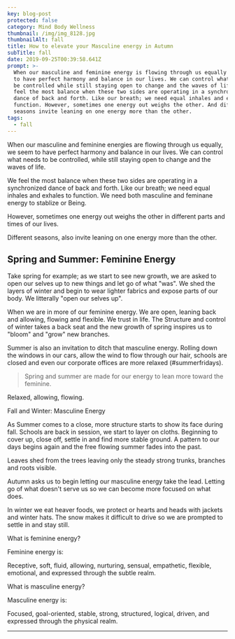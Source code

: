 ```yaml
---
key: blog-post
protected: false
category: Mind Body Wellness
thumbnail: /img/img_8128.jpg
thumbnailAlt: fall
title: How to elevate your Masculine energy in Autumn
subTitle: fall
date: 2019-09-25T00:39:58.641Z
prompt: >-
  When our masculine and feminine energy is flowing through us equally we seem
  to have perfect harmony and balance in our lives. We can control what needs to
  be controlled while still staying open to change and the waves of life. We
  feel the most balance when these two sides are operating in a synchronized
  dance of back and forth. Like our breath; we need equal inhales and exhales to
  function. However, sometimes one energy out weighs the other. And different
  seasons invite leaning on one energy more than the other. 
tags:
  - fall
---
```

When our masculine and feminine energies are flowing through us equally, we seem to have perfect harmony and balance in our lives. We can control what needs to be controlled, while still staying open to change and the waves of life. 

We feel the most balance when these two sides are operating in a synchronized dance of back and forth. Like our breath; we need equal inhales and exhales to function. We need both masculine and feminane energy to stablize or Being.

However, sometimes one energy out weighs the other in different parts and times of our lives. 

Different seasons, also invite leaning on one energy more than the other. 

## Spring and Summer: Feminine Energy

Take spring for example; as we start to see new growth, we are asked to open our selves up to new things and let go of what "was". We shed the layers of winter and begin to wear lighter fabrics and expose parts of our body. We litterally "open our selves up".

When we are in more of our feminine energy. We are open, leaning back and allowing, flowing and flexible. We trust in life. The Structure and control of winter takes a back seat and the new growth of spring inspires us to "bloom" and "grow" new branches.

Summer is also an invitation to ditch that masculine energy. Rolling down the windows in our cars, allow the wind to flow through our hair, schools are closed and even our corporate offices are more relaxed (#summerfridays).

> Spring and summer are made for our energy to lean more toward the feminine. 

Relaxed, allowing, flowing. 



Fall and Winter: Masculine Energy

As Summer comes to a close, more structure starts to show its face during fall. Schools are back in session, we start to layer on cloths. Beginning to cover up, close off, settle in and find more stable ground. A pattern to our days begins again and the free flowing summer fades into the past.

Leaves shed from the trees leaving only the steady strong trunks, branches and roots visible. 

Autumn asks us to begin letting our masculine energy take the lead. Letting go of what doesn't serve us so we can become more focused on what does.  

In winter we eat heaver foods, we protect or hearts and heads with jackets and winter hats. The snow makes it difficult to drive so we are prompted to settle in and stay still.





What is feminine energy?



Feminine energy is:



Receptive, soft, fluid, allowing, nurturing, sensual, empathetic, flexible, emotional, and expressed through the subtle realm.



What is masculine energy?



Masculine energy is:



Focused, goal-oriented, stable, strong, structured, logical, driven, and expressed through the physical realm.





****
